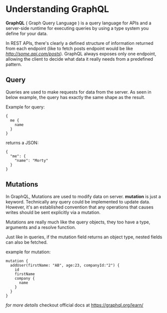 # Understanding GraphQL

**GraphQL** ( Graph Query Language ) is a query language for APIs and a server-side runtime for executing queries by using a type system you define for your data.

In REST APIs, there's clearly a defined structure of information returned from each endpoint (like to fetch posts endpoint would be like _http://some.api.com/posts_). GraphQL always exposes only one endpoint, allowing the client to decide what data it really needs from a predefined pattern.

## Query

Queries are used to make requests for data from the server. As seen in below example, the query has exactly the same shape as the result.

Example for query:

```
{
  me {
    name
  }
}

```

returns a JSON:

```
{
  "me": {
    "name": "Morty"
  }
}
```

## Mutations

In GraphQL, Mutations are used to modify data on server. **mutation** is just a keyword.
Technically any query could be implemented to update data. However, it's an established convention that any operations that causes writes should be sent explicitly via a mutation.

Mutations are really much like the query objects, they too have a type, arguments and a resolve function.

Just like in queries, if the mutation field returns an object type, nested fields can also be fetched.

example for mutation:

```
mutation {
  addUser(firstName: "AB", age:23, companyId:"2") {
    id
    firstName
    company {
      name
    }
  }
}
```

_for more details_ checkout official docs at https://graphql.org/learn/
